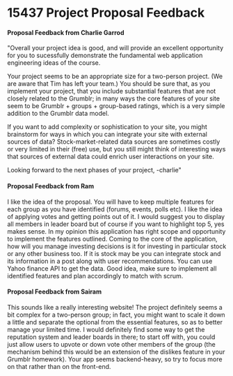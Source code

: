 15437 Project Proposal Feedback
============

#### Proposal Feedback from Charlie Garrod

"Overall your project idea is good, and will provide an excellent opportunity for you to sucessfully demonstrate the fundamental web application engineering ideas of the course.

Your project seems to be an appropriate size for a two-person project.  (We are aware that Tim has left your team.)  You should be sure that, as you implement your project, that you include substantial features that are not closely related to the Grumblr; in many ways the core features of your site seem to be Grumblr + groups + group-based ratings, which is a very simple addition to the Grumblr data model.  

If you want to add complexity or sophistication to your site, you might brainstorm for ways in which you can integrate your site with external sources of data?  Stock-market-related data sources are sometimes costly or very limited in their (free) use, but you still might think of interesting ways that sources of external data could enrich user interactions on your site.

Looking forward to the next phases of your project,
-charlie"

#### Proposal Feedback from Ram

I like the idea of the proposal. You will have to keep multiple features for each group as you have identified (forums, events, polls etc). I like the idea of applying votes and getting points out of it. I would suggest you to display all members in leader board but of course if you want to highlight top 5, yes makes sense. In my opinion this application has right scope and opportunity to implement the features outlined. Coming to the core of the application, how will you manage investing decisions is it for investing in particular stock or any other business too. If it is stock may be you can integrate stock and its information in a post along with user recommendations. You can use Yahoo finance API to get the data. Good idea, make sure to implement all identified features and plan accordingly to match with scrum.

#### Proposal Feedback from Sairam

This sounds like a really interesting website! The project definitely seems a bit complex for a two-person group; in fact, you might want to scale it down a little and separate the optional from the essential features, so as to better manage your limited time. I would definitely find some way to get the reputation system and leader boards in there; to start off with, you could just allow users to upvote or down vote other members of the group (the mechanism behind this would be an extension of the dislikes feature in your Grumblr homework). Your app seems backend-heavy, so try to focus more on that rather than on the front-end.